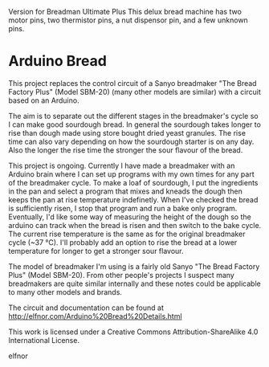 Version for Breadman Ultimate Plus
This delux bread machine has two motor pins, two thermistor pins, a nut dispensor pin, and a few unknown pins.

Arduino Bread
=======================

This project replaces the control circuit of a Sanyo breadmaker "The Bread Factory Plus" (Model SBM-20)
(many other models are similar) with a circuit based on an Arduino.

The aim is to separate out the different stages in the breadmaker's cycle so I can make good sourdough bread. In general the sourdough takes longer to rise than dough made using store bought dried yeast granules. The rise time can also vary depending on how the sourdough starter is on any day. Also the longer the rise time the stronger the sour flavour of the bread.

This project is ongoing. Currently I have made a breadmaker with an Arduino brain where I can set up programs with my own times for any part of the breadmaker cycle. To make a loaf of sourdough, I put the ingredients in the pan and select a program that mixes and kneads the dough then keeps the pan at rise temperature indefinetly. When I've checked the bread is sufficiently risen, I stop that program and run a bake only program. Eventually, I'd like some way of measuring the height of the dough so the arduino can track when the bread is risen and then switch to the bake cycle. The current rise temperature is the same as for the original breadmaker cycle (~37 °C). I'll probably add an option to rise the bread at a lower temperature for longer to get a stronger sour flavour.

The model of breadmaker I'm using is a fairly old Sanyo "The Bread Factory Plus" (Model SBM-20). From other people's projects I suspect many breadmakers are quite similar internally and these notes could be applicable to many other models and brands.

The circuit and documentation can be found at http://elfnor.com/Arduino%20Bread%20Details.html

This work is licensed under a Creative Commons Attribution-ShareAlike 4.0 International License.

elfnor


